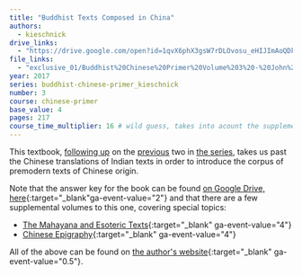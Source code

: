 ```yaml
---
title: "Buddhist Texts Composed in China"
authors:
  - kieschnick
drive_links:
  - "https://drive.google.com/open?id=1qvX6phX3gsW7rDLOvosu_eHIJImAoQDk"
file_links:
  - "exclusive_01/Buddhist%20Chinese%20Primer%20Volume%203%20-%20John%20Kieschnick.pdf"
year: 2017
series: buddhist-chinese-primer_kieschnick
number: 3
course: chinese-primer
base_value: 4
pages: 217
course_time_multiplier: 16 # wild guess, takes into acount the supplements below
---
```


This textbook, [following up](/content/booklets/foundations_kieschnick) on the [previous](/content/booklets/indian-tradition_kieschnick) two in [the series](/series/buddhist-chinese-primer_kieschnick), takes us past the Chinese translations of Indian texts in order to introduce the corpus of premodern texts of Chinese origin.

Note that the answer key for the book can be found [on Google Drive, here](https://drive.google.com/file/d/1VK-4QzMhJjcTRWnrqc97_fednoHAC1U5/view?usp=drivesdk){:target="_blank"ga-event-value="2"} and that there are a few supplemental volumes to this one, covering special topics:

- [The Mahayana and Esoteric Texts](https://drive.google.com/drive/folders/1eikJ8065YqEpgda-d9h6_tHqkatWnjBb){:target="_blank" ga-event-value="4"}
- [Chinese Epigraphy](https://drive.google.com/drive/folders/1eisxzhUiVuYY_1NoFkUIiUMFlpWQ0Eyw){:target="_blank" ga-event-value="4"} 

All of the above can be found on [the author's website](https://religiousstudies.stanford.edu/primer-chinese-buddhist-writings){:target="_blank" ga-event-value="0.5"}.
